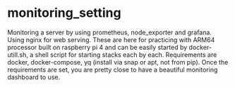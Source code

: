 # monitoring_setting
Monitoring a server by using prometheus, node_exporter and grafana. Using nginx for web serving. These are here for practicing with ARM64 processor built on raspberry pi 4 and can be easily started by docker-utill.sh, a shell script for starting stacks each by each. Requirements are docker, docker-compose, yq (install via snap or apt, not from pip). Once the requirements are set, you are pretty close to have a beautiful monitoring dashboard to use.    
